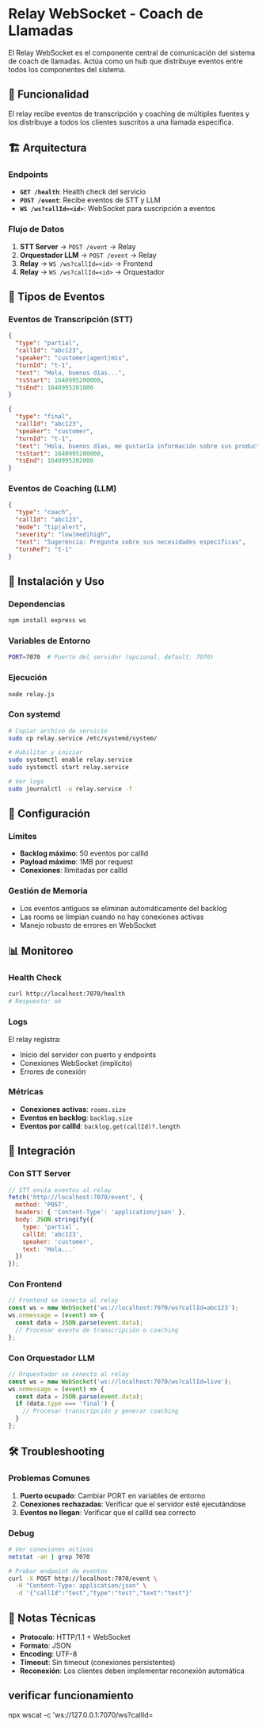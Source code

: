 # Relay WebSocket - Coach de Llamadas

El Relay WebSocket es el componente central de comunicación del sistema de coach de llamadas. Actúa como un hub que distribuye eventos entre todos los componentes del sistema.

## 🎯 Funcionalidad

El relay recibe eventos de transcripción y coaching de múltiples fuentes y los distribuye a todos los clientes suscritos a una llamada específica.

## 🏗️ Arquitectura

### Endpoints

- **`GET /health`**: Health check del servicio
- **`POST /event`**: Recibe eventos de STT y LLM
- **`WS /ws?callId=<id>`**: WebSocket para suscripción a eventos

### Flujo de Datos

1. **STT Server** → `POST /event` → Relay
2. **Orquestador LLM** → `POST /event` → Relay  
3. **Relay** → `WS /ws?callId=<id>` → Frontend
4. **Relay** → `WS /ws?callId=<id>` → Orquestador

## 📡 Tipos de Eventos

### Eventos de Transcripción (STT)

```json
{
  "type": "partial",
  "callId": "abc123",
  "speaker": "customer|agent|mix",
  "turnId": "t-1",
  "text": "Hola, buenos días...",
  "tsStart": 1640995200000,
  "tsEnd": 1640995201000
}
```

```json
{
  "type": "final", 
  "callId": "abc123",
  "speaker": "customer",
  "turnId": "t-1",
  "text": "Hola, buenos días, me gustaría información sobre sus productos",
  "tsStart": 1640995200000,
  "tsEnd": 1640995202000
}
```

### Eventos de Coaching (LLM)

```json
{
  "type": "coach",
  "callId": "abc123", 
  "mode": "tip|alert",
  "severity": "low|med|high",
  "text": "Sugerencia: Pregunta sobre sus necesidades específicas",
  "turnRef": "t-1"
}
```

## 🚀 Instalación y Uso

### Dependencias

```bash
npm install express ws
```

### Variables de Entorno

```bash
PORT=7070  # Puerto del servidor (opcional, default: 7070)
```

### Ejecución

```bash
node relay.js
```

### Con systemd

```bash
# Copiar archivo de servicio
sudo cp relay.service /etc/systemd/system/

# Habilitar y iniciar
sudo systemctl enable relay.service
sudo systemctl start relay.service

# Ver logs
sudo journalctl -u relay.service -f
```

## 🔧 Configuración

### Límites

- **Backlog máximo**: 50 eventos por callId
- **Payload máximo**: 1MB por request
- **Conexiones**: Ilimitadas por callId

### Gestión de Memoria

- Los eventos antiguos se eliminan automáticamente del backlog
- Las rooms se limpian cuando no hay conexiones activas
- Manejo robusto de errores en WebSocket

## 📊 Monitoreo

### Health Check

```bash
curl http://localhost:7070/health
# Respuesta: ok
```

### Logs

El relay registra:
- Inicio del servidor con puerto y endpoints
- Conexiones WebSocket (implícito)
- Errores de conexión

### Métricas

- **Conexiones activas**: `rooms.size`
- **Eventos en backlog**: `backlog.size`
- **Eventos por callId**: `backlog.get(callId)?.length`

## 🔗 Integración

### Con STT Server

```javascript
// STT envía eventos al relay
fetch('http://localhost:7070/event', {
  method: 'POST',
  headers: { 'Content-Type': 'application/json' },
  body: JSON.stringify({
    type: 'partial',
    callId: 'abc123',
    speaker: 'customer',
    text: 'Hola...'
  })
});
```

### Con Frontend

```javascript
// Frontend se conecta al relay
const ws = new WebSocket('ws://localhost:7070/ws?callId=abc123');
ws.onmessage = (event) => {
  const data = JSON.parse(event.data);
  // Procesar evento de transcripción o coaching
};
```

### Con Orquestador LLM

```javascript
// Orquestador se conecta al relay
const ws = new WebSocket('ws://localhost:7070/ws?callId=live');
ws.onmessage = (event) => {
  const data = JSON.parse(event.data);
  if (data.type === 'final') {
    // Procesar transcripción y generar coaching
  }
};
```

## 🛠️ Troubleshooting

### Problemas Comunes

1. **Puerto ocupado**: Cambiar PORT en variables de entorno
2. **Conexiones rechazadas**: Verificar que el servidor esté ejecutándose
3. **Eventos no llegan**: Verificar que el callId sea correcto

### Debug

```bash
# Ver conexiones activas
netstat -an | grep 7070

# Probar endpoint de eventos
curl -X POST http://localhost:7070/event \
  -H "Content-Type: application/json" \
  -d '{"callId":"test","type":"test","text":"test"}'
```

## 📝 Notas Técnicas

- **Protocolo**: HTTP/1.1 + WebSocket
- **Formato**: JSON
- **Encoding**: UTF-8
- **Timeout**: Sin timeout (conexiones persistentes)
- **Reconexión**: Los clientes deben implementar reconexión automática


## verificar funcionamiento

  npx wscat -c 'ws://127.0.0.1:7070/ws?callId=
